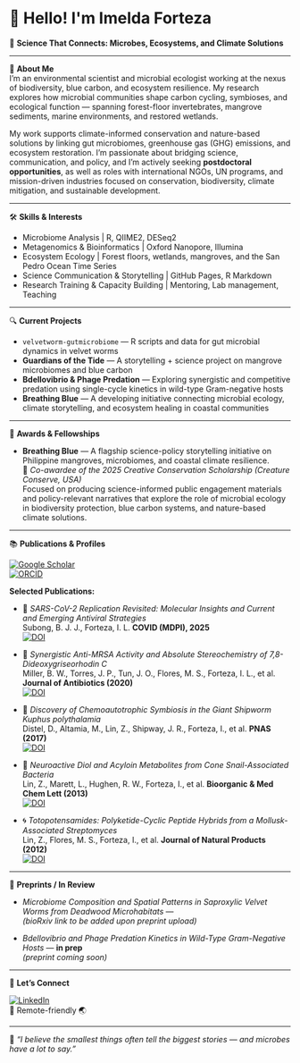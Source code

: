 

# 👋 Hello! I'm Imelda Forteza

🌿 **Science That Connects: Microbes, Ecosystems, and Climate Solutions**

---

🧬 **About Me**  
I’m an environmental scientist and microbial ecologist working at the nexus of biodiversity, blue carbon, and ecosystem resilience. My research explores how microbial communities shape carbon cycling, symbioses, and ecological function — spanning forest-floor invertebrates, mangrove sediments, marine environments, and restored wetlands.

My work supports climate-informed conservation and nature-based solutions by linking gut microbiomes, greenhouse gas (GHG) emissions, and ecosystem restoration. I’m passionate about bridging science, communication, and policy, and I’m actively seeking **postdoctoral opportunities**, as well as roles with international NGOs, UN programs, and mission-driven industries focused on conservation, biodiversity, climate mitigation, and sustainable development.

---

🛠️ **Skills & Interests**  
- Microbiome Analysis | R, QIIME2, DESeq2  
- Metagenomics & Bioinformatics | Oxford Nanopore, Illumina  
- Ecosystem Ecology | Forest floors, wetlands, mangroves, and the San Pedro Ocean Time Series  
- Science Communication & Storytelling | GitHub Pages, R Markdown  
- Research Training & Capacity Building | Mentoring, Lab management, Teaching  

---

🔍 **Current Projects**  
- `velvetworm-gutmicrobiome` — R scripts and data for gut microbial dynamics in velvet worms  
- **Guardians of the Tide** — A storytelling + science project on mangrove microbiomes and blue carbon  
- **Bdellovibrio & Phage Predation** — Exploring synergistic and competitive predation using single-cycle kinetics in wild-type Gram-negative hosts  
- **Breathing Blue** — A developing initiative connecting microbial ecology, climate storytelling, and ecosystem healing in coastal communities  
 
---

🏅 **Awards & Fellowships**
 - **Breathing Blue** — A flagship science-policy storytelling initiative on Philippine mangroves, microbiomes, and coastal climate resilience.  
  🏅 *Co-awardee of the 2025 Creative Conservation Scholarship (Creature Conserve, USA)*  
  Focused on producing science-informed public engagement materials and policy-relevant narratives that explore the role of microbial ecology in biodiversity protection, blue carbon systems, and nature-based climate solutions.

---

📚 **Publications & Profiles**

[![Google Scholar](https://img.shields.io/badge/Google%20Scholar-Imelda%20Forteza-4285F4?style=flat-square&logo=googlescholar&logoColor=white)](https://scholar.google.com/citations?user=70oUe5AAAAAJ&hl=en)  
[![ORCID](https://img.shields.io/badge/ORCID-0009--0001--1366--0011-A6CE39?style=flat-square&logo=orcid&logoColor=white)](https://orcid.org/0009-0001-1366-0011)

**Selected Publications:**

- 🧬 *SARS-CoV-2 Replication Revisited: Molecular Insights and Current and Emerging Antiviral Strategies*  
  Subong, B. J. J., Forteza, I. L. **COVID (MDPI), 2025**  
  [![DOI](https://img.shields.io/badge/DOI-10.3390/covid5060085-blue)](https://doi.org/10.3390/covid5060085)

- 🧪 *Synergistic Anti-MRSA Activity and Absolute Stereochemistry of 7,8-Dideoxygriseorhodin C*  
  Miller, B. W., Torres, J. P., Tun, J. O., Flores, M. S., Forteza, I. L., et al. **Journal of Antibiotics (2020)**  
  [![DOI](https://img.shields.io/badge/DOI-10.1038/s41429--019--0275--8-blue)](https://doi.org/10.1038/s41429-019-0275-8)

- 🌊 *Discovery of Chemoautotrophic Symbiosis in the Giant Shipworm Kuphus polythalamia*  
  Distel, D., Altamia, M., Lin, Z., Shipway, J. R., Forteza, I., et al. **PNAS (2017)**  
  [![DOI](https://img.shields.io/badge/DOI-10.1073/pnas.1620470114-blue)](https://doi.org/10.1073/pnas.1620470114)

- 🧠 *Neuroactive Diol and Acyloin Metabolites from Cone Snail-Associated Bacteria*  
  Lin, Z., Marett, L., Hughen, R. W., Forteza, I., et al. **Bioorganic & Med Chem Lett (2013)**  
  [![DOI](https://img.shields.io/badge/DOI-10.1016/j.bmcl.2013.06.088-blue)](https://doi.org/10.1016/j.bmcl.2013.06.088)

- 🌀 *Totopotensamides: Polyketide-Cyclic Peptide Hybrids from a Mollusk-Associated Streptomyces*  
  Lin, Z., Flores, M. S., Forteza, I., et al. **Journal of Natural Products (2012)**  
  [![DOI](https://img.shields.io/badge/DOI-10.1021/np200886x-blue)](https://doi.org/10.1021/np200886x)

---

📝 **Preprints / In Review**  
- *Microbiome Composition and Spatial Patterns in Saproxylic Velvet Worms from Deadwood Microhabitats* —   
  *(bioRxiv link to be added upon preprint upload)*

- *Bdellovibrio and Phage Predation Kinetics in Wild-Type Gram-Negative Hosts* — **in prep**  
  *(preprint coming soon)*

---

🤝 **Let’s Connect**

[![LinkedIn](https://img.shields.io/badge/LinkedIn-Imelda%20Forteza-0077B5?style=flat-square&logo=linkedin)](https://www.linkedin.com/in/imelda-forteza-ph-d-31736a27)  
📍 Remote-friendly 🌏

---

📌 *“I believe the smallest things often tell the biggest stories — and microbes have a lot to say.”*

